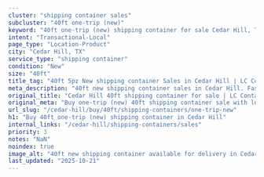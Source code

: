 ```yaml
---
cluster: "shipping container sales"
subcluster: "40ft one-trip (new)"
keyword: "40ft one-trip (new) shipping container for sale Cedar Hill, TX"
intent: "Transactional-Local"
page_type: "Location-Product"
city: "Cedar Hill, TX"
service_type: "shipping container"
condition: "New"
size: "40ft"
title_tag: "40ft 5pz New shipping container Sales in Cedar Hill | LC Container"
meta_description: "40ft new shipping container sales in Cedar Hill. Fast delivery, competitive pricing. Serving shipping containers area. Quote ID: 86U. Call (214) 524-4168 for your free quote today."
original_title: "Cedar Hill 40ft shipping container for sale | LC Container"
original_meta: "Buy one-trip (new) 40ft shipping container sale with local delivery in Cedar Hill, TX. LC Container — local Since 2003. Request a fast quote today."
url_slug: "/cedar-hill/buy/40ft/shipping-containers/one-trip-new"
h1: "Buy 40ft one-trip (new) shipping container in Cedar Hill"
internal_links: "/cedar-hill/shipping-containers/sales"
priority: 3
notes: "NaN"
noindex: true
image_alt: "40ft new shipping container available for delivery in Cedar Hill"
last_updated: "2025-10-21"
---
```


<!-- TODO: Add unique city/inventory copy, images, and internal links here. -->
